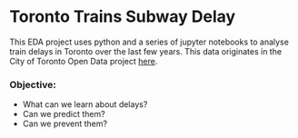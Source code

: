 # Toronto Trains Subway Delay
This EDA project uses python and a series of jupyter notebooks to analyse train delays in Toronto over the last few years.
This data originates in the City of Toronto Open Data project [here](https://open.toronto.ca/dataset/ttc-subway-delay-data/).


### Objective:
- What can we learn about delays?
- Can we predict them?
- Can we prevent them?